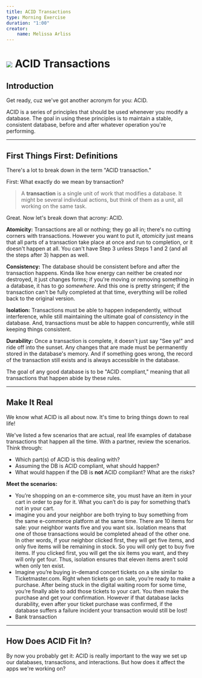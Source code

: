 ```yaml
---
title: ACID Transactions
type: Morning Exercise
duration: "1:00"
creator:
    name: Melissa Arliss
---
```


# ![](https://ga-dash.s3.amazonaws.com/production/assets/logo-9f88ae6c9c3871690e33280fcf557f33.png) ACID Transactions

## Introduction 

Get ready, cuz we've got another acronym for you: ACID.

ACID is a series of principles that should be used whenever you modify a database. The goal in using these principles is to maintain a stable, consistent database, before and after whatever operation you're performing.

---

## First Things First: Definitions

There's a lot to break down in the term "ACID transaction."

First: What exactly do we mean by transaction?

> A **transaction** is a single unit of work that modifies a database. It might be several individual actions, but think of them as a unit, all working on the same task.

Great. Now let's break down that acrony: ACID.

**Atomicity:** Transactions are all or nothing; they go all in; there's no cutting corners with transactions. However you want to put it, *atomicity* just means that all parts of a transaction take place at once and run to completion, or it doesn't happen at all. You can't have Step 3 unless Steps 1 and 2 (and all the steps after 3) happen as well.

**Consistency:** The database should be consistent before and after the transaction happens. Kinda like how energy can neither be created nor destroyed, it just changes forms; if you're moving or removing something in a database, it has to go *somewhere*. And this one is pretty stringent; if the transaction can't be fully completed at that time, everything will be rolled back to the original version.

**Isolation:** Transactions must be able to happen independently, without interference, while still maintaining the ultimate goal of *consistency* in the database. And, transactions must be able to happen concurrently, while still keeping things consistent.

**Durability:** Once a transaction is complete, it doesn't just say "See ya!" and ride off into the sunset. Any changes that are made must be permanently stored in the database's memory. And if something goes wrong, the record of the transaction still exists and is always accessible in the database.

The goal of any good database is to be "ACID compliant," meaning that all transactions that happen abide by these rules.

--- 

## Make It Real

We know what ACID is all about now. It's time to bring things down to real life!

We've listed a few scenarios that are actual, real life examples of database transactions that happen all the time. With a partner, review the scenarios. Think through:
- Which part(s) of ACID is this dealing with?
- Assuming the DB is ACID compliant, what should happen?
- What would happen if the DB is **not** ACID compliant? What are the risks?

**Meet the scenarios:**

- You’re shopping on an e-commerce site, you must have an item in your cart in order to pay for it. What you can’t do is pay for something that’s not in your cart. 
- imagine you and your neighbor are both trying to buy something from the same e-commerce platform at the same time. There are 10 items for sale: your neighbor wants five and you want six. Isolation means that one of those transactions would be completed ahead of the other one. In other words, if your neighbor clicked first, they will get five items, and only five items will be remaining in stock. So you will only get to buy five items. If you clicked first, you will get the six items you want, and they will only get four. Thus, isolation ensures that eleven items aren’t sold when only ten exist.
- Imagine you’re buying in-demand concert tickets on a site similar to Ticketmaster.com. Right when tickets go on sale, you’re ready to make a purchase. After being stuck in the digital waiting room for some time, you’re finally able to add those tickets to your cart. You then make the purchase and get your confirmation. However if that database lacks durability, even after your ticket purchase was confirmed, if the database suffers a failure incident your transaction would still be lost!
- Bank transaction

----

## How Does ACID Fit In?

By now you probably get it: ACID is really important to the way we set up our databases, transactions, and interactions. But how does it affect the apps we're working on? 




